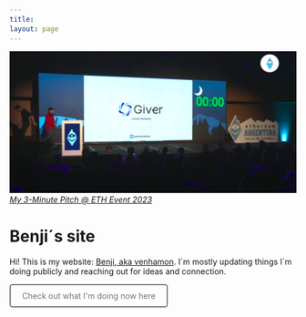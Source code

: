 ```yaml
---
title: 
layout: page
---
```


<!-- Google tag (gtag.js) -->
<script async src="https://www.googletagmanager.com/gtag/js?id=G-7Z9R6XC60Z"></script>
<script>
  window.dataLayer = window.dataLayer || [];
  function gtag(){dataLayer.push(arguments);}
  gtag('js', new Date());

  gtag('config', 'G-7Z9R6XC60Z');
</script>

[![Giver ETH](/assets/images/banner.png)](https://youtu.be/0ZllEEaVkq0?t=5203)
*[My 3-Minute Pitch @ ETH Event 2023](https://youtu.be/0ZllEEaVkq0?t=5203)*

<!--
> <div style="text-align: right;">
> "We play not to avoid losing but to find out what we are capable of"  
>   <br/>
> — Jane McGonigal 
> </div>
-->

# Benji´s site

<!--
## What is this all?

bundle exec jekyll serve --livereload

http://localhost:4000

-->

Hi! This is my website: [Benji, aka venhamon](/about/). I´m mostly updating things I´m doing publicly and reaching out for ideas and connection.  

<a href="/now/" style="display: inline-block; padding: 10px 20px; border: 2px solid #6c757d; color: #6c757d; text-decoration: none; border-radius: 5px; background-color: transparent;" onmouseover="this.style.backgroundColor='#6c757d'; this.style.color='white';" onmouseout="this.style.backgroundColor='transparent'; this.style.color='#6c757d';">Check out what I'm doing now here</a>

<!--
# > "The only way to do great work is to love what you do."  
# > — Steve Jobs
-->

